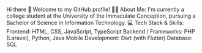 Hi there 👋
Welcome to my GitHub profile!
👨‍🎓 About Me:
I'm currently a college student at the University of the Immaculate Conception, pursuing a Bachelor of Science in Information Technology.
💻 Tech Stack & Skills:
Frontend: HTML, CSS, JavaScript, TypeScript
Backend / Frameworks: PHP (Laravel), Python, Java
Mobile Development: Dart (with Flutter)
Database: SQL
